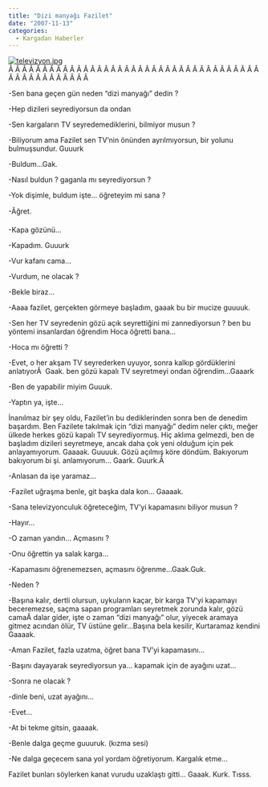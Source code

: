 ```yaml
---
title: "Dizi manyağı Fazilet"
date: "2007-11-13"
categories: 
  - Kargadan Haberler
---
```


[![televizyon.jpg](/uploads/2007/11/televizyon.jpg)](/uploads/2007/11/televizyon.jpg "televizyon.jpg")Â Â Â Â Â Â Â Â Â Â Â Â Â Â Â Â Â Â Â Â Â Â Â Â Â Â Â Â Â Â Â Â Â Â Â Â Â Â Â Â Â Â Â Â Â Â Â Â Â 

\-Sen bana geçen gün neden “dizi manyağı” dedin ?

\-Hep dizileri seyrediyorsun da ondan

\-Sen kargaların TV seyredemediklerini, bilmiyor musun ?

\-Biliyorum ama Fazilet sen TV’nin önünden ayrılmıyorsun, bir yolunu bulmuşsundur. Guuurk

\-Buldum…Gak.

\-Nasıl buldun ? gaganla mı seyrediyorsun ?

\-Yok dişimle, buldum işte… öğreteyim mi sana ?

\-Ãğret.

\-Kapa gözünü…

\-Kapadım. Guuurk

\-Vur kafanı cama…

\-Vurdum, ne olacak ?

\-Bekle biraz…

\-Aaaa fazilet, gerçekten görmeye başladım, gaaak bu bir mucize guuuuk.

\-Sen her TV seyredenin gözü açık seyrettiğini mi zannediyorsun ? ben bu yöntemi insanlardan öğrendim Hoca öğretti bana…

\-Hoca mı öğretti ?

\-Evet, o her akşam TV seyrederken uyuyor, sonra kalkıp gördüklerini anlatıyorÂ  Gaak. ben gözü kapalı TV seyretmeyi ondan öğrendim…Gaaark

\-Ben de yapabilir miyim Guuuk.

\-Yaptın ya, işte…

İnanılmaz bir şey oldu, Fazilet’in bu dediklerinden sonra ben de denedim başardım. Ben Fazilete takılmak için “dizi manyağı” dedim neler çıktı, meğer ülkede herkes gözü kapalı TV seyrediyormuş. Hiç aklıma gelmezdi, ben de başladım dizileri seyretmeye, ancak daha çok yeni olduğum için pek anlayamıyorum. Gaaaak. Guuuuk. Gözü açılmış köre döndüm. Bakıyorum bakıyorum bi şi. anlamıyorum… Gaark. Guurk.Â 

\-Anlasan da işe yaramaz…

\-Fazilet uğraşma benle, git başka dala kon… Gaaaak.

\-Sana televizyonculuk öğreteceğim, TV’yi kapamasını biliyor musun ?

\-Hayır…

\-O zaman yandın… Açmasını ?

\-Onu öğrettin ya salak karga...

\-Kapamasını öğrenemezsen, açmasını öğrenme…Gaak.Guk.

\-Neden ?

\-Başına kalır, dertli olursun, uykuların kaçar, bir karga TV’yi kapamayı beceremezse, saçma sapan programları seyretmek zorunda kalır, gözü camaÂ dalar gider, işte o zaman “dizi manyağı” olur, yiyecek aramaya gitmez acından ölür, TV üstüne gelir…Başına bela kesilir, Kurtaramaz kendini Gaaaak.

\-Aman Fazilet, fazla uzatma, öğret bana TV’yi kapamasını…

\-Başını dayayarak seyrediyorsun ya… kapamak için de ayağını uzat…

\-Sonra ne olacak ?

\-dinle beni, uzat ayağını…

\-Evet…

\-At bi tekme gitsin, gaaaak.

\-Benle dalga geçme guuuruk. (kızma sesi)

\-Ne dalga geçecem sana yol yordam öğretiyorum. Kargalık etme…

Fazilet bunları söylerken kanat vurudu uzaklaştı gitti… Gaaak. Kurk. Tısss.
